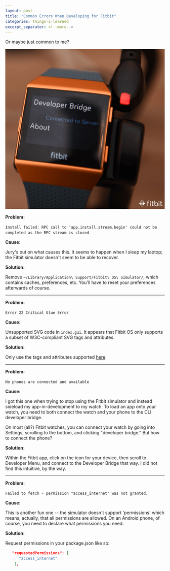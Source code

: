 ```yaml
---
layout: post
title: "Common Errors When Developing for Fitbit"
categories: things-i-learned
excerpt_separator: <!--more-->
---
```


Or maybe just common to me?

![Image of the Fitbit developer bridge on a watch](/assets/fitbit-developer.png)

**Problem:**

```Install failed: RPC call to 'app.install.stream.begin' could not be completed as the RPC stream is closed```

**Cause:**

Jury's out on what causes this. It seems to happen when I sleep my laptop; the Fitbit simulator doesn't seem to be able to recover.

**Solution:**

Remove `~/Library/Application\ Support/Fitbit\ OS\ Simulator/`, which contains caches, preferences, etc. You'll have to reset your preferences afterwards of course.

<!--more-->
---

**Problem:**

```Error 22 Critical Glue Error```

**Cause:**

Unsupported SVG code in `index.gui`. It appears that Fitbit OS only supports a subset of W3C-compliant SVG tags and attributes.

**Solution:**

Only use the tags and attributes supported [here](https://dev.fitbit.com/build/guides/user-interface/svg/).

---

**Problem:**

```No phones are connected and available```

**Cause:**

I got this one when trying to stop using the Fitbit simulator and instead sideload my app-in-development to my watch. To load an app onto your watch, you need to both connect the watch and your phone to the CLI developer bridge.

On most (all?) Fitbit watches, you can connect your watch by going into Settings, scrolling to the bottom, and clicking "developer bridge." But how to connect the phone?

**Solution:**

Within the Fitbit app, click on the icon for your device, then scroll to Developer Menu, and connect to the Developer Bridge that way. I did not find this intuitive, by the way.

---

**Problem:**

```Failed to fetch - permission "access_internet" was not granted.```

**Cause:**

This is another fun one -- the simulator doesn't support 'permissions' which means, actually, that all permissions are allowed. On an Android phone, of course, you need to declare what permissions you need.

**Solution:**

Request permissions in your package.json like so:

```json
   "requestedPermissions": [
      "access_internet"
    ],
```
